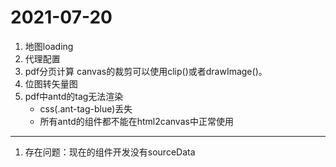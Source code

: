 # 2021-07-20
1. 地图loading
2. 代理配置
3. pdf分页计算
canvas的裁剪可以使用clip()或者drawImage()。
5. 位图转矢量图
6. pdf中antd的tag无法渲染
    - css(.ant-tag-blue)丢失
    - 所有antd的组件都不能在html2canvas中正常使用
- - -
1. 存在问题：现在的组件开发没有sourceData